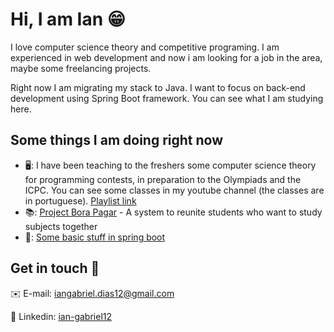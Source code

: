 # Hi, I am Ian 😁
I love computer science theory and competitive programing. I am experienced in web development and now i am looking for a job in the area, maybe some freelancing projects.

Right now I am migrating my stack to Java. I want to focus on back-end development using Spring Boot framework. You can see what I am studying here.

## Some things I am doing right now
- 🖥️: I have been teaching to the freshers some computer science theory for programming contests, in preparation to the Olympiads and the ICPC. You can see some classes in my youtube channel (the classes are in portuguese).
[Playlist link](https://www.youtube.com/playlist?list=PLcuPwzbMuZbI4UJpmllx8AHHJhxAxfpmp)
- 📚: [Project Bora Pagar](https://github.com/isaacmsl/bora-pagar) - A system to reunite students who want to study subjects together
- 🤖: [Some basic stuff in spring boot](https://github.com/IanGabriel12/spring-boot-basic-crud)

## Get in touch 📱
✉️ E-mail: iangabriel.dias12@gmail.com

🏢 Linkedin: [ian-gabriel12](https://www.linkedin.com/in/ian-gabriel12/)
